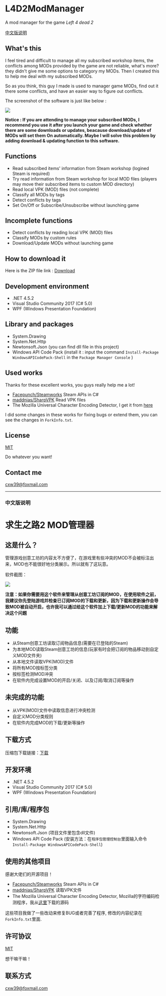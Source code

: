 # L4D2ModManager
A mod manager for the game _Left 4 dead 2_

[中文版说明](#中文版说明)

## What's this
I feel tired and difficult to manage all my subscribed workshop items, the conflicts among MODs provided by the game are not reliable, what's more? they didn't give me some options to category my MODs.
Then I created this to help me deal with my subscribed MODs.

So as you think, this guy I made is used to manager game MODs, find out it there some conflicts, and have an easier way to figure out conflicts.

The screenshot of the software is just like below :

![](./Introduction/english/screenshot.png)

**Notice : If you are attending to manage your subscribed MODs, I recommend you use it after you launch your game and check whether there are some downloads or updates, beacause download/update of MODs will set them On automatically. Maybe I will solve this problem by adding download & updating function to this software.**

## Functions
- Read subscribed items' information from Steam workshop (logined Steam is required)
- Try read information from Steam workshop for local MOD files (players may move their subscribed items to custom MOD directory)
- Read local VPK (MOD) files (not complete)
- Classify all MODs by tags
- Detect conflicts by tags
- Set On/Off or Subscribe/Unsubscribe without launching game

## Incomplete functions
- Detect conflicts by reading local VPK (MOD) files
- Classify MODs by custom rules
- Download/Update MODs without launching game

## How to download it
Here is the ZIP file link : [Download](https://github.com/XavierCai1996/L4D2ModManager/raw/master/Release/Release.zip)

## Development environment
- .NET 4.5.2
- Visual Studio Community 2017 (C# 5.0)
- WPF (Windows Presentation Foundation)

## Library and packages
- System.Drawing
- System.Net.Http
- Newtonsoft.Json (you can find dll file in this project)
- Windows API Code Pack (install it : input the command `Install-Package WindowsAPICodePack-Shell` in the `Package Manager Console` )

## Used works
Thanks for these excellent works, you guys really help me a lot!
- [Facepunch/Steamworks](https://github.com/Facepunch/Facepunch.Steamworks) Steam APIs in C#
- [maddnias/SharpVPK](https://github.com/maddnias/SharpVPK) Read VPK files
- The Mozilla Universal Character Encoding Detector, I get it from [here](https://github.com/lucentsky/UniversalCharsetDetection)

I did some changes in these works for fixing bugs or extend them, you can see the changes in `ForkInfo.txt`.

## License
[MIT](./LICENSE)

Do whatever you want!

## Contact me
cxw39@foxmail.com


****


### 中文版说明
# 求生之路2 MOD管理器
## 这是什么？
管理游戏创意工坊的内容太不方便了，在游戏里有些冲突的MOD不会被标注出来，MOD也不能很好地分类展示。所以就有了这玩意。

软件截图：

![](./Introduction/simple-chinese/screenshot.png)

**注意：如果你需要用这个软件来管理从创意工坊订阅的MOD，在使用软件之前，我建议你先登陆游戏并检查已订阅MOD的下载和更新，因为下载和更新操作会导致MOD被自动开启，也许我可以通过给这个软件加上下载/更新MOD的功能来解决这个问题**

## 功能
- 从Steam创意工坊读取订阅物品信息(需要在已登陆的Steam)
- 为本地MOD读取Steam创意工坊的信息(玩家有时会把订阅的物品移动到自定义MOD文件夹)
- 从本地文件读取VPK(MOD)文件
- 将所有MOD按标签分类
- 按标签检测MOD冲突
- 在软件内完成设置MOD的开启/关闭、以及订阅/取消订阅等操作

## 未完成的功能
- 从VPK(MOD)文件中读取信息进行冲突检测
- 自定义MOD分类规则
- 在软件内完成MOD的下载/更新等操作

## 下载方式
压缩包下载链接：[下载](https://github.com/XavierCai1996/L4D2ModManager/raw/master/Release/Release.zip)

## 开发环境
- .NET 4.5.2
- Visual Studio Community 2017 (C# 5.0)
- WPF (Windows Presentation Foundation)

## 引用/库/程序包
- System.Drawing
- System.Net.Http
- Newtonsoft.Json (项目文件里包含dll文件)
- Windows API Code Pack (安装方法：在`程序包管理控制台`里面输入命令`Install-Package WindowsAPICodePack-Shell`)

## 使用的其他项目
感谢大佬们的开源项目！
- [Facepunch/Steamworks](https://github.com/Facepunch/Facepunch.Steamworks) Steam APIs in C#
- [maddnias/SharpVPK](https://github.com/maddnias/SharpVPK) 读取VPK文件
- The Mozilla Universal Character Encoding Detector, Mozilla的字符编码检测程序，我从[这里](https://github.com/lucentsky/UniversalCharsetDetection)下载的源码

这些项目我做了一些改动来修复BUG或者完善了程序, 修改的内容纪录在 `ForkInfo.txt`里面.

## 许可协议
[MIT](./LICENSE)

想干嘛干嘛！

## 联系方式
cxw39@foxmail.com
